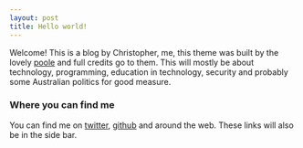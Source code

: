 ```yaml
---
layout: post
title: Hello world!
---
```


Welcome! This is a blog by Christopher, me, this theme was built by the lovely [poole](https://github.com/poole/hyde) and full credits go to them. This will mostly be about technology, programming, education in technology, security and probably some Australian politics for good measure.

### Where you can find me
You can find me on [twitter](twitter.com/crr0004), [github](github.com/crr0004) and around the web.
These links will also be in the side bar.
